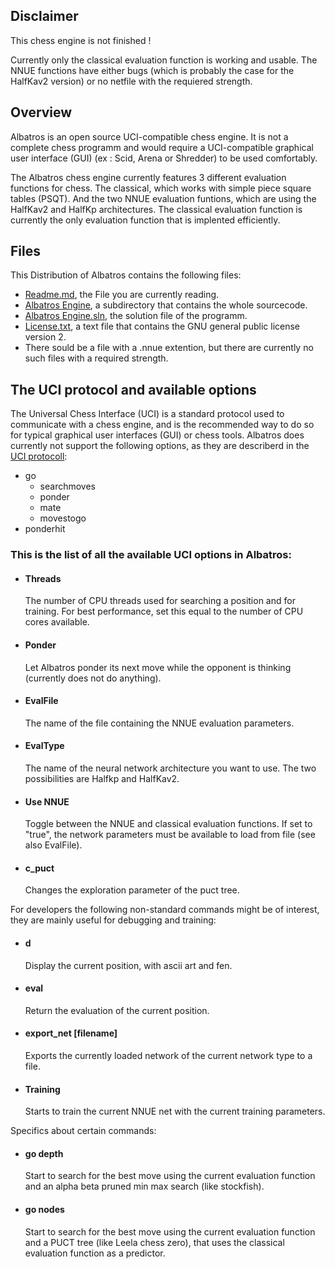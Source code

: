 ## Disclaimer

This chess engine is not finished !


Currently only the classical evaluation function is working and usable. The NNUE functions have either bugs (which is probably the case for the HalfKav2 version) or no netfile with the requiered strength.

## Overview

Albatros is an open source UCI-compatible chess engine. It is not a complete chess programm and would require a UCI-compatible graphical user interface (GUI) (ex : Scid, Arena or Shredder) to be used comfortably.

The Albatros chess engine currently features 3 different evaluation functions for chess. The classical, which works with simple piece square tables (PSQT). And the two NNUE evaluation funtions, which are using the HalfKav2 and HalfKp architectures. The classical evaluation function is currently the only evaluation function that is implented efficiently.

## Files

This Distribution of Albatros contains the following files:

* [Readme.md](https://github.com/PiIsRational/Albatros/blob/master/README.md), the File you are currently reading.
* [Albatros Engine](https://github.com/PiIsRational/Albatros/tree/master/Albatros%20Engine), a subdirectory that contains the whole sourcecode.
* [Albatros Engine.sln](https://github.com/PiIsRational/Albatros/blob/master/Albatros%20Engine.sln), the solution file of the programm.
* [License.txt](https://github.com/PiIsRational/Albatros/blob/master/LICENSE), a text file that contains the GNU general public license version 2.
* There sould be a file with a .nnue extention, but there are currently no such files with a required strength.

## The UCI protocol and available options

The Universal Chess Interface (UCI) is a standard protocol used to communicate with a chess engine, and is the recommended way to do so for typical graphical user interfaces (GUI) or chess tools. Albatros does currently not support the following options, as they are describerd in the [UCI protocoll](https://www.shredderchess.com/download/div/uci.zip):

 * go
   * searchmoves
   * ponder
   * mate
   * movestogo
 * ponderhit

### This is the list of all the available UCI options in Albatros:

 * #### Threads
   The number of CPU threads used for searching a position and for training. For best performance, set this equal to the number of CPU cores available.
   
 * #### Ponder 
   Let Albatros ponder its next move while the opponent is thinking (currently does not do anything).
   
 * #### EvalFile
   The name of the file containing the NNUE evaluation parameters.
   
 * #### EvalType
   The name of the neural network architecture you want to use. The two possibilities are Halfkp and HalfKav2.
   
 * #### Use NNUE
   Toggle between the NNUE and classical evaluation functions. If set to "true",
   the network parameters must be available to load from file (see also EvalFile).
   
 * #### c_puct
   Changes the exploration parameter of the puct tree.
   
For developers the following non-standard commands might be of interest, they are mainly useful for debugging and training:

  * #### d
    Display the current position, with ascii art and fen.
    
  * #### eval
    Return the evaluation of the current position.
    
  * #### export_net [filename]
    Exports the currently loaded network of the current network type to a file.
    
  * #### Training
    Starts to train the current NNUE net with the current training parameters.
    
Specifics about certain commands:

  * #### go depth 
    Start to search for the best move using the current evaluation function and an alpha beta pruned min max search (like stockfish).
    
  * #### go nodes 
    Start to search for the best move using the current evaluation function and a PUCT tree (like Leela chess zero), that uses the classical evaluation  function as a     predictor.  
